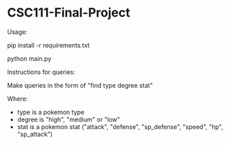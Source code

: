 # CSC111-Final-Project

Usage:

pip install -r requirements.txt


python main.py


Instructions for queries:

Make queries in the form of "find type degree stat"

Where:
- type is a pokemon type
- degree is "high", "medium" or "low"
- stat is a pokemon stat ("attack", "defense", "sp_defense", "speed", "hp", "sp_attack")
